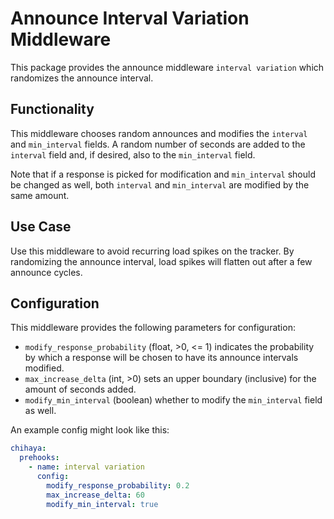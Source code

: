 # Announce Interval Variation Middleware

This package provides the announce middleware `interval variation` which randomizes the announce interval.

## Functionality

This middleware chooses random announces and modifies the `interval` and `min_interval` fields.
A random number of seconds are added to the `interval` field and, if desired, also to the `min_interval` field.

Note that if a response is picked for modification and `min_interval` should be changed as well, both `interval` and `min_interval` are modified by the same amount.

## Use Case

Use this middleware to avoid recurring load spikes on the tracker.
By randomizing the announce interval, load spikes will flatten out after a few announce cycles.

## Configuration

This middleware provides the following parameters for configuration:

- `modify_response_probability` (float, >0, <= 1) indicates the probability by which a response will be chosen to have its announce intervals modified.
- `max_increase_delta` (int, >0) sets an upper boundary (inclusive) for the amount of seconds added.
- `modify_min_interval` (boolean) whether to modify the `min_interval` field as well.

An example config might look like this:

```yaml
chihaya:
  prehooks:
    - name: interval variation
      config:
        modify_response_probability: 0.2
        max_increase_delta: 60
        modify_min_interval: true
```
